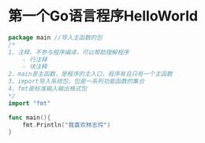# 第一个Go语言程序HelloWorld

```go
package main //导入主函数的包
/*
1、注释，不参与程序编译，可以帮助理解程序
	- 行注释
	- 块注释
2、main是主函数，是程序的主入口，程序有且只有一个主函数
3、import导入系统包，包是一系列功能函数的集合
4、fmt是标准输入输出格式包
*/
import "fmt"

func main(){
	fmt.Println("我喜欢林志玲")
}
```

